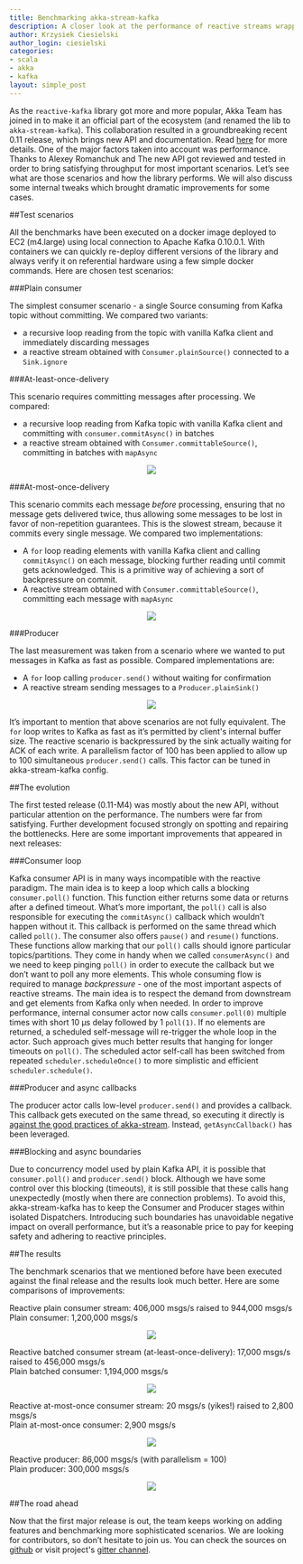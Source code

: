 ```yaml
---
title: Benchmarking akka-stream-kafka
description: A closer look at the performance of reactive streams wrapper for Apache Kafka.
author: Krzysiek Ciesielski
author_login: ciesielski
categories:
- scala
- akka
- kafka
layout: simple_post
---
```

As the `reactive-kafka` library got more and more popular, Akka Team has joined in to make it an official part of the ecosystem (and renamed the lib to `akka-stream-kafka`). This collaboration resulted in a groundbreaking recent 0.11 release, which brings new API and documentation. Read [here](http://blog.akka.io/integrations/2016/09/10/akka-stream-kafka) for more details.
One of the major factors taken into account was performance. Thanks to Alexey Romanchuk and The new API got reviewed and tested in order to bring satisfying throughput for most important scenarios. Let’s see what are those scenarios and how the library performs. We will also discuss some internal tweaks which brought dramatic improvements for some cases.

##Test scenarios 

All the benchmarks have been executed on a docker image deployed to EC2 (m4.large) using local connection to Apache Kafka 0.10.0.1. With containers we can quickly re-deploy different versions of the library and always verify it on referential hardware using a few simple docker commands. Here are chosen test scenarios:

###Plain consumer

The simplest consumer scenario - a single Source consuming from Kafka topic without committing. We compared two variants:

- a recursive loop reading from the topic with vanilla Kafka client and immediately discarding messages
- a reactive stream obtained with `Consumer.plainSource()` connected to a `Sink.ignore`

###At-least-once-delivery

This scenario requires committing messages after processing. We compared:

- a recursive loop reading from Kafka topic with vanilla Kafka client and committing with `consumer.commitAsync()` in batches
- a reactive stream obtained with `Consumer.committableSource()`, committing in batches with `mapAsync`

<div style="width: 100%; text-align: center">
<img src="/img/benchmarking-akka-kafka-01.png" />
</div>

###At-most-once-delivery  

This scenario commits each message  *before* processing, ensuring that no message gets delivered twice, thus allowing some messages to be lost in favor of non-repetition guarantees. This is the slowest stream, because it commits every single message. We compared two implementations:

- A `for` loop reading elements with vanilla Kafka client and calling `commitAsync()` on each message, blocking further reading until commit gets acknowledged. This is a primitive way of achieving a sort of backpressure on commit.
- A reactive stream obtained with `Consumer.committableSource()`, committing each message with `mapAsync`

<div style="width: 100%; text-align: center">
<img src="/img/benchmarking-akka-kafka-02.png" />
</div>

###Producer

The last measurement was taken from a scenario where we wanted to put messages in Kafka as fast as possible. Compared implementations are:

- A `for` loop calling `producer.send()` without waiting for confirmation
- A reactive stream sending messages to a `Producer.plainSink()`

<div style="width: 100%; text-align: center">
<img src="/img/benchmarking-akka-kafka-03.png" />
</div>

It’s important to mention that above scenarios are not fully equivalent. The `for` loop writes to Kafka as fast as it’s permitted by client's internal buffer size. The reactive scenario is backpressured by the sink actually waiting for ACK of each write. A parallelism factor of 100 has been applied to allow up to 100 simultaneous `producer.send()` calls. This factor can be tuned in akka-stream-kafka config.

##The evolution

The first tested release (0.11-M4) was mostly about the new API, without particular attention on the performance. The numbers were far from satisfying. Further development focused strongly on spotting and repairing the bottlenecks. Here are some important improvements that appeared in next releases:

###Consumer loop
  
Kafka consumer API is in many ways incompatible with the reactive paradigm. The main idea is to keep a loop which calls a blocking `consumer.poll()` function. This function either returns some data or returns after a defined timeout. What’s more important, the `poll()` call is also responsible for executing the `commitAsync()` callback which wouldn’t happen without it. This callback is performed on the same thread which called `poll()`. The consumer also offers `pause()` and `resume()` functions. These functions allow marking that our `poll()` calls should ignore particular topics/partitions. They come in handy when we called `consumerAsync()` and we need to keep pinging `poll()` in order to execute the callback but we don’t want to poll any more elements. This whole consuming flow is required to manage *backpressure* - one of the most important aspects of reactive streams. The main idea is to respect the demand from downstream and get elements from Kafka only when needed.
In order to improve performance, internal consumer actor now calls `consumer.poll(0)` multiple times with short 10 μs delay followed by 1 `poll(1)`. If no elements are returned, a scheduled self-message will re-trigger the whole loop in the actor. Such approach gives much better results that hanging for longer timeouts on `poll()`. The scheduled actor self-call has been switched from repeated `scheduler.scheduleOnce()` to more simplistic and efficient `scheduler.schedule()`.

###Producer and async callbacks

The producer actor calls low-level `producer.send()` and provides a callback. This callback gets executed on the same thread, so executing it directly is [against the good practices of akka-stream](http://doc.akka.io/docs/akka/2.4.10/scala/stream/stream-customize.html#using-asynchronous-side-channels). Instead, `getAsyncCallback()` has been leveraged.

###Blocking and async boundaries
  
Due to concurrency model used by plain Kafka API, it is possible that `consumer.poll()` and `producer.send()` block. Although we have some control over this blocking (timeouts), it is still possible that these calls hang unexpectedly (mostly when there are connection problems). To avoid this, akka-stream-kafka has to keep the Consumer and Producer stages within isolated Dispatchers. Introducing such boundaries has unavoidable negative impact on overall performance, but it’s a reasonable price to pay for keeping safety and adhering to reactive principles.
  
##The results
  
The benchmark scenarios that we mentioned before have been executed against the final release and the results look much better. Here are some comparisons of improvements:
  
Reactive plain consumer stream: 406,000 msgs/s raised to 944,000 msgs/s  
Plain consumer: 1,200,000 msgs/s  

<div style="width: 100%; text-align: center">
<img src="/img/benchmarking-akka-kafka-04.png" />
</div>

Reactive batched consumer stream (at-least-once-delivery): 17,000 msgs/s raised to 456,000 msgs/s  
Plain batched consumer: 1,194,000 msgs/s  

<div style="width: 100%; text-align: center">
<img src="/img/benchmarking-akka-kafka-05.png" />
</div>

Reactive at-most-once consumer stream: 20 msgs/s (yikes!) raised to 2,800 msgs/s  
Plain at-most-once consumer: 2,900 msgs/s  
  
<div style="width: 100%; text-align: center">
<img src="/img/benchmarking-akka-kafka-06.png" />
</div>
  
Reactive producer: 86,000 msgs/s (with parallelism = 100)  
Plain producer: 300,000 msgs/s  
  
<div style="width: 100%; text-align: center">
<img src="/img/benchmarking-akka-kafka-07.png" />
</div>
  
##The road ahead
  
Now that the first major release is out, the team keeps working on adding features and benchmarking more sophisticated scenarios. We are looking for contributors, so don’t hesitate to join us. You can check the sources on [github](https://github.com/akka/reactive-kafka) or visit project's [gitter channel](https://gitter.im/akka/reactive-kafka).
